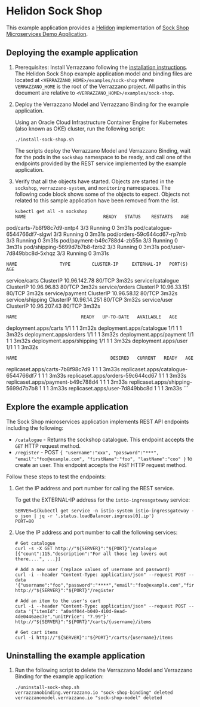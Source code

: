 
# Helidon Sock Shop

This example application provides a [Helidon](https://helidon.io) implementation of [Sock Shop Microservices Demo Application](https://microservices-demo.github.io/).


## Deploying the example application

1. Prerequisites: Install Verrazzano following the [installation instructions](../../install/README.md).
   The Helidon Sock Shop example application model and binding files are located at `<VERRAZZANO_HOME>/examples/sock-shop` where `VERRAZZANO_HOME` is the root of the
   Verrazzano project. All paths in this document are relative to `<VERRAZZANO_HOME>/examples/sock-shop`.

1. Deploy the Verrazzano Model and Verrazzano Binding for the example application.

    Using an Oracle Cloud Infrastructure Container Engine for Kubernetes (also known as OKE) cluster, run the following script:

    ```
    ./install-sock-shop.sh
    ```


   The scripts deploy the Verrazzano Model and Verrazzano Binding, wait for the pods in the `sockshop` namespace to be
   ready, and call one of the endpoints provided by the REST service implemented by the example application.

1. Verify that all the objects have started. Objects are started in the `sockshop`, `verrazzano-system`, and `monitoring`
  namespaces. The following code block shows some of the objects to expect. Objects not related to this sample application have been removed from the list.

    ```
    kubectl get all -n sockshop
    NAME                             READY   STATUS    RESTARTS   AGE
pod/carts-7b8f98c7d9-xntp4       3/3     Running   0          3m31s
pod/catalogue-6544766df7-slgwl   3/3     Running   0          3m31s
pod/orders-59c644cd67-rp7mb      3/3     Running   0          3m31s
pod/payment-b49c788d4-zb55n      3/3     Running   0          3m31s
pod/shipping-5699d7b7b8-fzrb2    3/3     Running   0          3m31s
pod/user-7d849bbc8d-5xhqz        3/3     Running   0          3m31s

    NAME                TYPE        CLUSTER-IP     EXTERNAL-IP   PORT(S)   AGE
service/carts       ClusterIP   10.96.142.78   <none>        80/TCP    3m32s
service/catalogue   ClusterIP   10.96.96.83    <none>        80/TCP    3m32s
service/orders      ClusterIP   10.96.33.151   <none>        80/TCP    3m32s
service/payment     ClusterIP   10.96.58.12    <none>        80/TCP    3m32s
service/shipping    ClusterIP   10.96.14.251   <none>        80/TCP    3m32s
service/user        ClusterIP   10.96.207.43   <none>        80/TCP    3m32s

    NAME                        READY   UP-TO-DATE   AVAILABLE   AGE
deployment.apps/carts       1/1     1            1           3m32s
deployment.apps/catalogue   1/1     1            1           3m32s
deployment.apps/orders      1/1     1            1           3m32s
deployment.apps/payment     1/1     1            1           3m32s
deployment.apps/shipping    1/1     1            1           3m32s
deployment.apps/user        1/1     1            1           3m32s

    NAME                                   DESIRED   CURRENT   READY   AGE
replicaset.apps/carts-7b8f98c7d9       1         1         1       3m33s
replicaset.apps/catalogue-6544766df7   1         1         1       3m33s
replicaset.apps/orders-59c644cd67      1         1         1       3m33s
replicaset.apps/payment-b49c788d4      1         1         1       3m33s
replicaset.apps/shipping-5699d7b7b8    1         1         1       3m33s
replicaset.apps/user-7d849bbc8d        1         1         1       3m33s
    ```
## Explore the example application

The Sock Shop microservices application implements REST API endpoints including the following:

- `/catalogue` - Returns the sockshop catalogue.
This endpoint accepts the `GET` HTTP request method.
- `/register` - POST `{
  "username":"xxx",
  "password":"***",
  "email":"foo@example.com",
  "firstName":"foo",
  "lastName":"coo"
}` to create an user. This
endpoint accepts the `POST` HTTP request method.

Follow these steps to test the endpoints:

1. Get the IP address and port number for calling the REST service.

    To get the EXTERNAL-IP address for the `istio-ingressgateway` service:

    ```
    SERVER=$(kubectl get service -n istio-system istio-ingressgateway -o json | jq -r '.status.loadBalancer.ingress[0].ip')
    PORT=80
    ```

1. Use the IP address and port number to call the following services:

    ```
    # Get catalogue
    curl -s -X GET http://"${SERVER}":"${PORT}"/catalogue
    [{"count":115,"description":"For all those leg lovers out there....", ...}]

    # Add a new user (replace values of username and password)
    curl -i --header "Content-Type: application/json" --request POST --data '{"username":"foo","password":"****","email":"foo@example.com","firstName":"foo","lastName":"foo"}' http://"${SERVER}":"${PORT}"/register

    # Add an item to the user's cart
    curl -i --header "Content-Type: application/json" --request POST --data '{"itemId": "a0a4f044-b040-410d-8ead-4de0446aec7e","unitPrice": "7.99"}' http://"${SERVER}":"${PORT}"/carts/{username}/items

    # Get cart items
    curl -i http://"${SERVER}":"${PORT}"/carts/{username}/items

    ```

## Uninstalling the example application

1. Run the following script to delete the Verrazzano Model and Verrazzano Binding for the example application:

    ```
    ./uninstall-sock-shop.sh
    verrazzanobinding.verrazzano.io "sock-shop-binding" deleted
    verrazzanomodel.verrazzano.io "sock-shop-model" deleted
    ```
